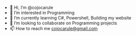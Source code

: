 - 👋 Hi, I’m @cojocarule
- 👀 I’m interested in Programming  
- 🌱 I’m currently learning C#, Powershell, Building my website
- 💞️ I’m looking to collaborate on Programming projects
- 📫 How to reach me cojocarule@gmail.com

<!---
cojocarule/cojocarule is a ✨ special ✨ repository because its `README.md` (this file) appears on your GitHub profile.
You can click the Preview link to take a look at your changes.
--->
